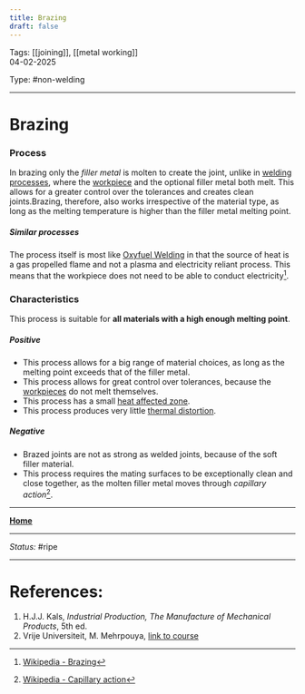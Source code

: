 ```yaml
---
title: Brazing
draft: false
---
```

Tags: [[joining]], [[metal working]] <br>04-02-2025

Type: #non-welding

---
# Brazing
### Process
In brazing only the _filler metal_ is molten to create the joint, unlike in [welding processes](!%20Manufacturing%20Technologies%20Overview.md#welding), where the [workpiece](!%20Manufacturing%20Technologies%20Overview.md#Terms%20and%20Disambiguation) and the optional filler metal both melt. This allows for a greater control over the tolerances and creates clean joints.Brazing, therefore, also works irrespective of the material type, as long as the melting temperature is higher than the filler metal melting point.
##### Similar processes
The process itself is most like [Oxyfuel Welding](Oxyfuel%20Welding.md) in that the source of heat is a gas propelled flame and not a plasma and electricity reliant process. This means that the workpiece does not need to be able to conduct electricity[^braz].

### Characteristics
This process is suitable for __all materials with a high enough melting point__.
##### Positive
- This process allows for a big range of material choices, as long as the melting point exceeds that of the filler metal.
- This process allows for great control over tolerances, because the [workpieces](!%20Manufacturing%20Technologies%20Overview.md#Terms%20and%20Disambiguation) do not melt themselves.
- This process has a small [heat affected zone](Crystal%20Manipulation%20and%20Deformation.md#hot%20deformation).
- This process produces very little [thermal distortion](!%20Manufacturing%20Technologies%20Overview.md#Terms%20and%20Disambiguation).
##### Negative
- Brazed joints are not as strong as welded joints, because of the soft filler material.
- This process requires the mating surfaces to be exceptionally clean and close together, as the molten filler metal moves through _capillary action_[^cap].







---
__[Home](!%20Manufacturing%20Technologies%20Overview.md)__

---
_Status:_ #ripe

---
# References:
[^braz]: [Wikipedia - Brazing](https://en.wikipedia.org/wiki/Brazing)
[^cap]: [Wikipedia - Capillary action](https://en.wikipedia.org/wiki/Capillary_action)
1. H.J.J. Kals, _Industrial Production, The Manufacture of Mechanical Products_, 5th ed.
2. Vrije Universiteit, M. Mehrpouya, [link to course](https://canvas.utwente.nl/courses/15351)
